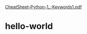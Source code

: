 [CheatSheet-Python-1_-Keywords1.pdf](https://github.com/20381944/hello-world/files/7112242/CheatSheet-Python-1_-Keywords1.pdf)
# hello-world
